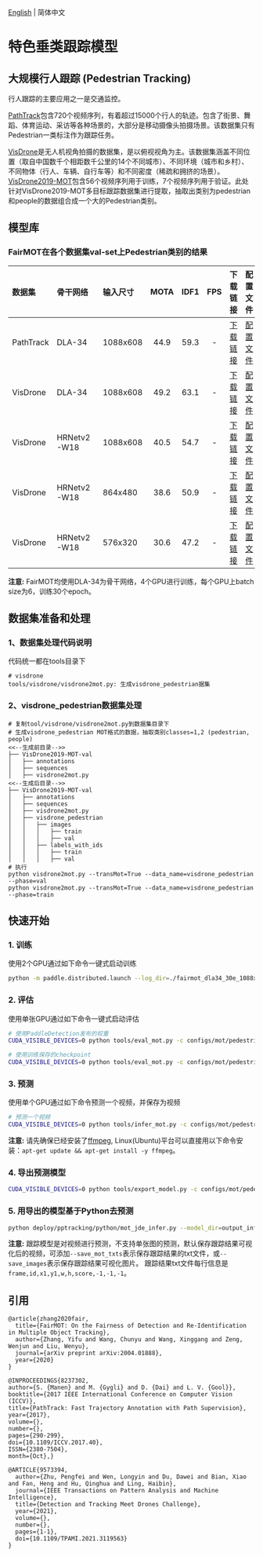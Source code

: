 [English](README.md) | 简体中文
# 特色垂类跟踪模型

## 大规模行人跟踪 (Pedestrian Tracking)

行人跟踪的主要应用之一是交通监控。

[PathTrack](https://www.trace.ethz.ch/publications/2017/pathtrack/index.html)包含720个视频序列，有着超过15000个行人的轨迹。包含了街景、舞蹈、体育运动、采访等各种场景的，大部分是移动摄像头拍摄场景。该数据集只有Pedestrian一类标注作为跟踪任务。

[VisDrone](http://aiskyeye.com)是无人机视角拍摄的数据集，是以俯视视角为主。该数据集涵盖不同位置（取自中国数千个相距数千公里的14个不同城市）、不同环境（城市和乡村）、不同物体（行人、车辆、自行车等）和不同密度（稀疏和拥挤的场景）。[VisDrone2019-MOT](https://github.com/VisDrone/VisDrone-Dataset)包含56个视频序列用于训练，7个视频序列用于验证。此处针对VisDrone2019-MOT多目标跟踪数据集进行提取，抽取出类别为pedestrian和people的数据组合成一个大的Pedestrian类别。


## 模型库

### FairMOT在各个数据集val-set上Pedestrian类别的结果

|    数据集      |  骨干网络   |  输入尺寸 |  MOTA  |  IDF1  |  FPS   |  下载链接 | 配置文件 |
| :-------------| :-------- | :------- | :----: | :----: | :----: | :-----: |:------: |
|  PathTrack    |   DLA-34  | 1088x608 |  44.9 |    59.3   |    -   |[下载链接](https://paddledet.bj.bcebos.com/models/mot/fairmot_dla34_30e_1088x608_pathtrack.pdparams) | [配置文件](./fairmot_dla34_30e_1088x608_pathtrack.yml) |
|  VisDrone     |   DLA-34  | 1088x608 |  49.2 |   63.1 |    -   | [下载链接](https://paddledet.bj.bcebos.com/models/mot/fairmot_dla34_30e_1088x608_visdrone_pedestrian.pdparams) | [配置文件](./fairmot_dla34_30e_1088x608_visdrone_pedestrian.yml) |
|  VisDrone     | HRNetv2-W18| 1088x608 |  40.5 |   54.7 |    -   | [下载链接](https://paddledet.bj.bcebos.com/models/mot/fairmot_hrnetv2_w18_dlafpn_30e_864x480_visdrone_pedestrian.pdparams) | [配置文件](./fairmot_hrnetv2_w18_dlafpn_30e_864x480_visdrone_pedestrian.yml) |
|  VisDrone     | HRNetv2-W18| 864x480 |  38.6 |   50.9 |    -   | [下载链接](https://paddledet.bj.bcebos.com/models/mot/fairmot_hrnetv2_w18_dlafpn_30e_864x480_visdrone_pedestrian.pdparams) | [配置文件](./fairmot_hrnetv2_w18_dlafpn_30e_864x480_visdrone_pedestrian.yml) |
|  VisDrone     | HRNetv2-W18| 576x320 |  30.6 |   47.2 |    -   | [下载链接](https://paddledet.bj.bcebos.com/models/mot/fairmot_hrnetv2_w18_dlafpn_30e_576x320_visdrone_pedestrian.pdparams) | [配置文件](./fairmot_hrnetv2_w18_dlafpn_30e_576x320_visdrone_pedestrian.yml) |

**注意:**
 FairMOT均使用DLA-34为骨干网络，4个GPU进行训练，每个GPU上batch size为6，训练30个epoch。


## 数据集准备和处理

### 1、数据集处理代码说明
代码统一都在tools目录下
```
# visdrone
tools/visdrone/visdrone2mot.py: 生成visdrone_pedestrian据集
```

### 2、visdrone_pedestrian数据集处理
```
# 复制tool/visdrone/visdrone2mot.py到数据集目录下
# 生成visdrone_pedestrian MOT格式的数据，抽取类别classes=1,2 (pedestrian, people)
<<--生成前目录-->>
├── VisDrone2019-MOT-val
│   ├── annotations
│   ├── sequences
│   ├── visdrone2mot.py
<<--生成后目录-->>
├── VisDrone2019-MOT-val
│   ├── annotations
│   ├── sequences
│   ├── visdrone2mot.py
│   ├── visdrone_pedestrian
│   │   ├── images
│   │   │   ├── train
│   │   │   ├── val
│   │   ├── labels_with_ids
│   │   │   ├── train
│   │   │   ├── val
# 执行
python visdrone2mot.py --transMot=True --data_name=visdrone_pedestrian --phase=val
python visdrone2mot.py --transMot=True --data_name=visdrone_pedestrian --phase=train
```

## 快速开始

### 1. 训练
使用2个GPU通过如下命令一键式启动训练
```bash
python -m paddle.distributed.launch --log_dir=./fairmot_dla34_30e_1088x608_visdrone_pedestrian/ --gpus 0,1 tools/train.py -c configs/mot/pedestrian/fairmot_dla34_30e_1088x608_visdrone_pedestrian.yml
```

### 2. 评估
使用单张GPU通过如下命令一键式启动评估
```bash
# 使用PaddleDetection发布的权重
CUDA_VISIBLE_DEVICES=0 python tools/eval_mot.py -c configs/mot/pedestrian/fairmot_dla34_30e_1088x608_visdrone_pedestrian.yml -o weights=https://paddledet.bj.bcebos.com/models/mot/fairmot_dla34_30e_1088x608_visdrone_pedestrian.pdparams

# 使用训练保存的checkpoint
CUDA_VISIBLE_DEVICES=0 python tools/eval_mot.py -c configs/mot/pedestrian/fairmot_dla34_30e_1088x608_visdrone_pedestrian.yml -o weights=output/fairmot_dla34_30e_1088x608_visdrone_pedestrian/model_final.pdparams
```

### 3. 预测
使用单个GPU通过如下命令预测一个视频，并保存为视频
```bash
# 预测一个视频
CUDA_VISIBLE_DEVICES=0 python tools/infer_mot.py -c configs/mot/pedestrian/fairmot_dla34_30e_1088x608_visdrone_pedestrian.yml -o weights=https://paddledet.bj.bcebos.com/models/mot/fairmot_dla34_30e_1088x608_visdrone_pedestrian.pdparams --video_file={your video name}.mp4  --save_videos
```
**注意:**
 请先确保已经安装了[ffmpeg](https://ffmpeg.org/ffmpeg.html), Linux(Ubuntu)平台可以直接用以下命令安装：`apt-get update && apt-get install -y ffmpeg`。

### 4. 导出预测模型
```bash
CUDA_VISIBLE_DEVICES=0 python tools/export_model.py -c configs/mot/pedestrian/fairmot_dla34_30e_1088x608_visdrone_pedestrian.yml -o weights=https://paddledet.bj.bcebos.com/models/mot/fairmot_dla34_30e_1088x608_visdrone_pedestrian.pdparams
```

### 5. 用导出的模型基于Python去预测
```bash
python deploy/pptracking/python/mot_jde_infer.py --model_dir=output_inference/fairmot_dla34_30e_1088x608_visdrone_pedestrian --video_file={your video name}.mp4 --device=GPU --save_mot_txts
```
**注意:**
 跟踪模型是对视频进行预测，不支持单张图的预测，默认保存跟踪结果可视化后的视频，可添加`--save_mot_txts`表示保存跟踪结果的txt文件，或`--save_images`表示保存跟踪结果可视化图片。
 跟踪结果txt文件每行信息是`frame,id,x1,y1,w,h,score,-1,-1,-1`。

## 引用
```
@article{zhang2020fair,
  title={FairMOT: On the Fairness of Detection and Re-Identification in Multiple Object Tracking},
  author={Zhang, Yifu and Wang, Chunyu and Wang, Xinggang and Zeng, Wenjun and Liu, Wenyu},
  journal={arXiv preprint arXiv:2004.01888},
  year={2020}
}

@INPROCEEDINGS{8237302,
author={S. {Manen} and M. {Gygli} and D. {Dai} and L. V. {Gool}},
booktitle={2017 IEEE International Conference on Computer Vision (ICCV)},
title={PathTrack: Fast Trajectory Annotation with Path Supervision},
year={2017},
volume={},
number={},
pages={290-299},
doi={10.1109/ICCV.2017.40},
ISSN={2380-7504},
month={Oct},}

@ARTICLE{9573394,
  author={Zhu, Pengfei and Wen, Longyin and Du, Dawei and Bian, Xiao and Fan, Heng and Hu, Qinghua and Ling, Haibin},
  journal={IEEE Transactions on Pattern Analysis and Machine Intelligence}, 
  title={Detection and Tracking Meet Drones Challenge}, 
  year={2021},
  volume={},
  number={},
  pages={1-1},
  doi={10.1109/TPAMI.2021.3119563}
}
```
